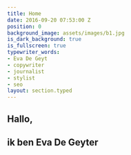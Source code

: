 ```yaml
---
title: Home
date: 2016-09-20 07:53:00 Z
position: 0
background_image: assets/images/b1.jpg
is_dark_background: true
is_fullscreen: true
typewriter_words:
- Eva De Geyt
- copywriter
- journalist
- stylist
- seo
layout: section.typed
---
```


## Hallo,

## ik ben <span id="typed">Eva De Geyter</span>